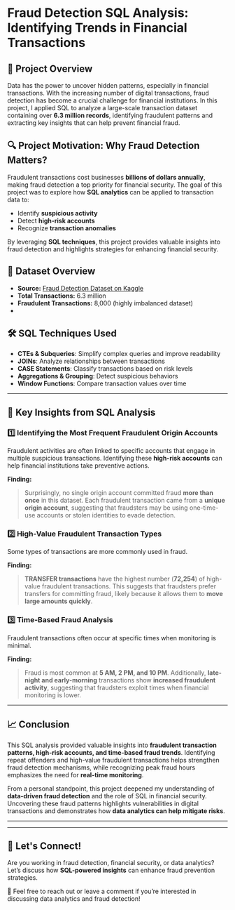 # Fraud Detection SQL Analysis: Identifying Trends in Financial Transactions

## 📌 Project Overview
Data has the power to uncover hidden patterns, especially in financial transactions. With the increasing number of digital transactions, fraud detection has become a crucial challenge for financial institutions. In this project, I applied SQL to analyze a large-scale transaction dataset containing over **6.3 million records**, identifying fraudulent patterns and extracting key insights that can help prevent financial fraud.

## 🔍 Project Motivation: Why Fraud Detection Matters?
Fraudulent transactions cost businesses **billions of dollars annually**, making fraud detection a top priority for financial security. The goal of this project was to explore how **SQL analytics** can be applied to transaction data to:
- Identify **suspicious activity**
- Detect **high-risk accounts**
- Recognize **transaction anomalies**

By leveraging **SQL techniques**, this project provides valuable insights into fraud detection and highlights strategies for enhancing financial security.

## 📂 Dataset Overview
- **Source:** [Fraud Detection Dataset on Kaggle](https://www.kaggle.com)
- **Total Transactions:** 6.3 million
- **Fraudulent Transactions:** 8,000 (highly imbalanced dataset)
-

## 🛠 SQL Techniques Used
- **CTEs & Subqueries**: Simplify complex queries and improve readability
- **JOINs**: Analyze relationships between transactions
- **CASE Statements**: Classify transactions based on risk levels
- **Aggregations & Grouping**: Detect suspicious behaviors
- **Window Functions**: Compare transaction values over time

---
## 🔎 Key Insights from SQL Analysis

### 1️⃣ Identifying the Most Frequent Fraudulent Origin Accounts
Fraudulent activities are often linked to specific accounts that engage in multiple suspicious transactions. Identifying these **high-risk accounts** can help financial institutions take preventive actions.

**Finding:**
> Surprisingly, no single origin account committed fraud **more than once** in this dataset. Each fraudulent transaction came from a **unique origin account**, suggesting that fraudsters may be using one-time-use accounts or stolen identities to evade detection.

### 2️⃣ High-Value Fraudulent Transaction Types
Some types of transactions are more commonly used in fraud.

**Finding:**
> **TRANSFER transactions** have the highest number (**72,254**) of high-value fraudulent transactions. This suggests that fraudsters prefer transfers for committing fraud, likely because it allows them to **move large amounts quickly**.

### 3️⃣ Time-Based Fraud Analysis
Fraudulent transactions often occur at specific times when monitoring is minimal.

**Finding:**
> Fraud is most common at **5 AM, 2 PM, and 10 PM**. Additionally, **late-night and early-morning** transactions show **increased fraudulent activity**, suggesting that fraudsters exploit times when financial monitoring is lower.

---
## 📈 Conclusion
This SQL analysis provided valuable insights into **fraudulent transaction patterns, high-risk accounts, and time-based fraud trends**. Identifying repeat offenders and high-value fraudulent transactions helps strengthen fraud detection mechanisms, while recognizing peak fraud hours emphasizes the need for **real-time monitoring**. 

From a personal standpoint, this project deepened my understanding of **data-driven fraud detection** and the role of SQL in financial security. Uncovering these fraud patterns highlights vulnerabilities in digital transactions and demonstrates how **data analytics can help mitigate risks**.

---


---
## 🚀 Let's Connect!
Are you working in fraud detection, financial security, or data analytics? Let’s discuss how **SQL-powered insights** can enhance fraud prevention strategies.

💬 Feel free to reach out or leave a comment if you’re interested in discussing data analytics and fraud detection!

